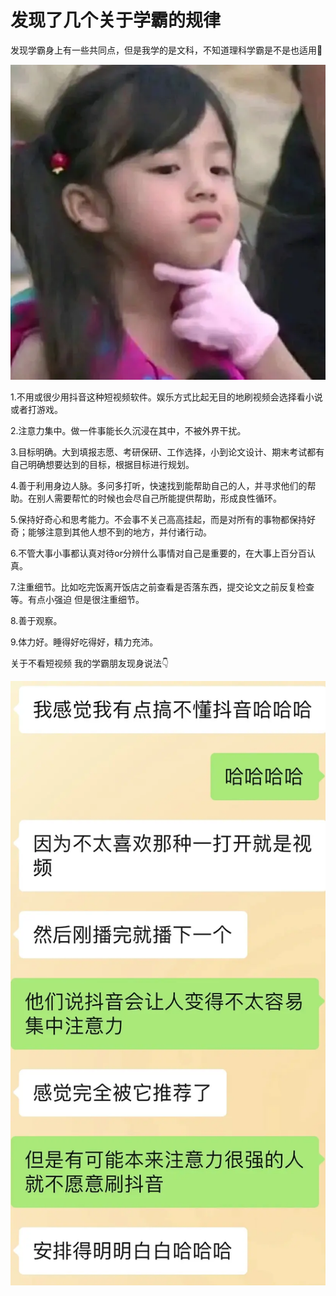 

# 发现了几个关于学霸的规律

发现学霸身上有一些共同点，但是我学的是文科，不知道理科学霸是不是也适用🤔

![](aPhotos/1654849371-88fd5cdd9da6e71868155794fa8c19df.webp)

1.不用或很少用抖音这种短视频软件。娱乐方式比起无目的地刷视频会选择看小说或者打游戏。

2.注意力集中。做一件事能长久沉浸在其中，不被外界干扰。

3.目标明确。大到填报志愿、考研保研、工作选择，小到论文设计、期末考试都有自己明确想要达到的目标，根据目标进行规划。

4.善于利用身边人脉。多问多打听，快速找到能帮助自己的人，并寻求他们的帮助。在别人需要帮忙的时候也会尽自己所能提供帮助，形成良性循环。

5.保持好奇心和思考能力。不会事不关己高高挂起，而是对所有的事物都保持好奇；能够注意到其他人想不到的地方，并付诸行动。

6.不管大事小事都认真对待or分辨什么事情对自己是重要的，在大事上百分百认真。

7.注重细节。比如吃完饭离开饭店之前查看是否落东西，提交论文之前反复检查等。有点小强迫 但是很注重细节。

8.善于观察。

9.体力好。睡得好吃得好，精力充沛。

关于不看短视频 我的学霸朋友现身说法👇

![](aPhotos/1654849371-7148426f9625cb98d21de090eaf29077.webp)
